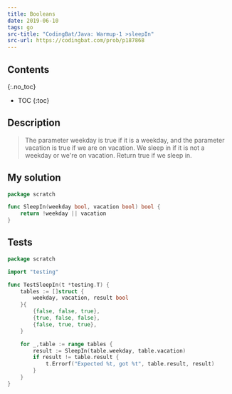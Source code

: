 ```yaml
---
title: Booleans
date: 2019-06-10
tags: go
src-title: "CodingBat/Java: Warmup-1 >sleepIn"
src-url: https://codingbat.com/prob/p187868
---
```


## Contents
{:.no_toc}

* TOC
{:toc}

## Description

> The parameter weekday is true if it is a weekday, and the parameter vacation
> is true if we are on vacation. We sleep in if it is not a weekday or we're on
> vacation. Return true if we sleep in.

## My solution

```go
package scratch

func SleepIn(weekday bool, vacation bool) bool {
    return !weekday || vacation
}
```

## Tests

```go
package scratch

import "testing"

func TestSleepIn(t *testing.T) {
    tables := []struct {
        weekday, vacation, result bool
    }{
        {false, false, true},
        {true, false, false},
        {false, true, true},
    }

    for _,table := range tables {
        result := SleepIn(table.weekday, table.vacation)
        if result != table.result {
            t.Errorf("Expected %t, got %t", table.result, result)           
        }
    }
}
```
